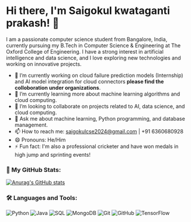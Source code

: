 # Hi there, I'm Saigokul kwataganti prakash! 👋

I am a passionate computer science student from Bangalore, India, currently pursuing my B.Tech in Computer Science & Engineering at The Oxford College of Engineering. I have a strong interest in artificial intelligence and data science, and I love exploring new technologies and working on innovative projects.

- 🔭 I’m currently working on cloud failure prediction models (Internship) and AI model integration for cloud connectors **please find the colloboration under organizations**.
- 🌱 I’m currently learning more about machine learning algorithms and cloud computing.
- 👯 I’m looking to collaborate on projects related to AI, data science, and cloud computing.
- 💬 Ask me about machine learning, Python programming, and database management.
- 📫 How to reach me: saigokulcse2024@gmail.com | +91 6360680928
- 😄 Pronouns: He/Him
- ⚡ Fun fact: I'm also a professional cricketer and have won medals in high jump and sprinting events!

### 🚀 My GitHub Stats:

[![Anurag's GitHub stats](https://github-readme-stats.vercel.app/api?username=saigokul290&show_icons=true&theme=radical)](https://github.com/anuraghazra/github-readme-stats)

### 🛠️ Languages and Tools:

![Python](https://img.shields.io/badge/-Python-3776AB?style=flat-square&logo=python&logoColor=white)
![Java](https://img.shields.io/badge/-Java-007396?style=flat-square&logo=java&logoColor=white)
![SQL](https://img.shields.io/badge/-SQL-4479A1?style=flat-square&logo=postgresql&logoColor=white)
![MongoDB](https://img.shields.io/badge/-MongoDB-47A248?style=flat-square&logo=mongodb&logoColor=white)
![Git](https://img.shields.io/badge/-Git-F05032?style=flat-square&logo=git&logoColor=white)
![GitHub](https://img.shields.io/badge/-GitHub-181717?style=flat-square&logo=github&logoColor=white)
![TensorFlow](https://img.shields.io/badge/-TensorFlow-FF6F00?style=flat-square&logo=tensorflow&logoColor=white)

